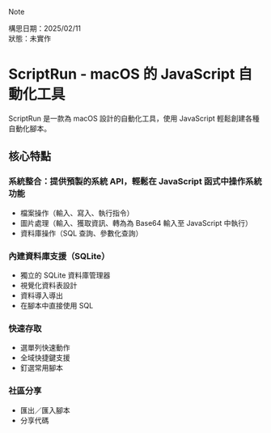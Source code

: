 > [!NOTE]
> 構思日期：2025/02/11<br>
> 狀態：未實作


# ScriptRun - macOS 的 JavaScript 自動化工具

ScriptRun 是一款為 macOS 設計的自動化工具，使用 JavaScript 輕鬆創建各種自動化腳本。

## 核心特點

### 系統整合：提供預製的系統 API，輕鬆在 JavaScript 函式中操作系統功能
 - 檔案操作（輸入、寫入、執行指令）
- 圖片處理（輸入、獲取資訊、轉為為 Base64 輸入至 JavaScript 中執行）
- 資料庫操作（SQL 查詢、參數化查詢）

### 內建資料庫支援（SQLite）
- 獨立的 SQLite 資料庫管理器
- 視覺化資料表設計
- 資料導入導出
- 在腳本中直接使用 SQL

### 快速存取
- 選單列快速動作
- 全域快捷鍵支援
- 釘選常用腳本

### 社區分享
- 匯出／匯入腳本
- 分享代碼
